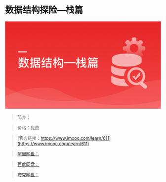# 数据结构探险—栈篇

![img](../../assets/5fe442ef00010fe605400304.jpg)

> 简介：

> 价格：免费

> [官方链接：https://www.imooc.com/learn/611](https://www.imooc.com/learn/611)

> [阿里网盘：]()

> [百度网盘：]()

> [夸克网盘：]()

